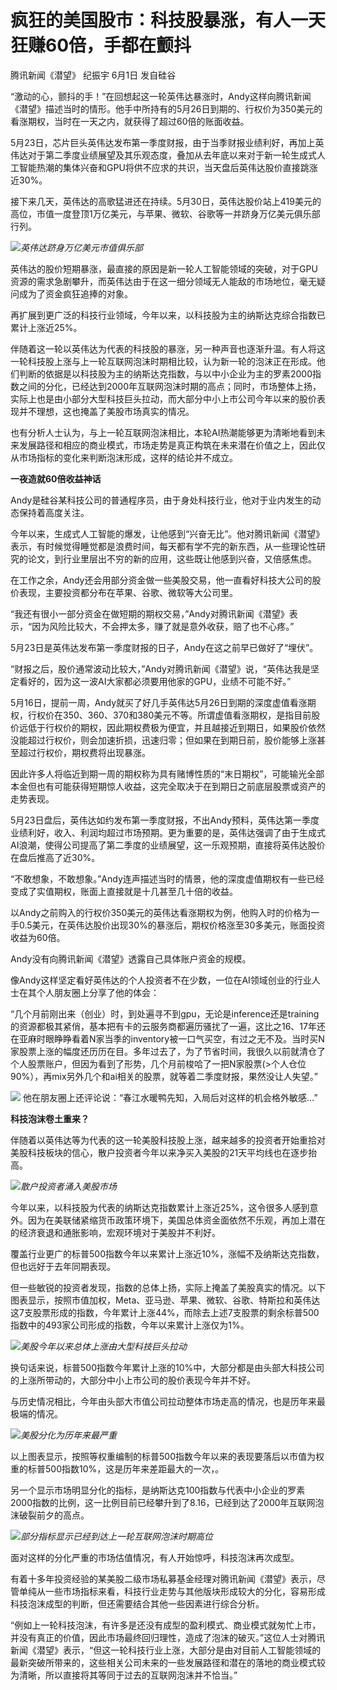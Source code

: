 

# 疯狂的美国股市：科技股暴涨，有人一天狂赚60倍，手都在颤抖

腾讯新闻《潜望》 纪振宇 6月1日 发自硅谷

“激动的心，颤抖的手！”在回想起这一轮英伟达暴涨时，Andy这样向腾讯新闻《潜望》描述当时的情形。他手中所持有的5月26日到期的、行权价为350美元的看涨期权，当时在一天之内，就获得了超过60倍的账面收益。

5月23日，芯片巨头英伟达发布第一季度财报，由于当季财报业绩利好，再加上英伟达对于第二季度业绩展望及其乐观态度，叠加从去年底以来对于新一轮生成式人工智能热潮的集体兴奋和GPU将供不应求的共识，当天盘后英伟达股价直接跳涨近30%。

接下来几天，英伟达的高歌猛进还在持续。5月30日，英伟达股价站上419美元的高位，市值一度登顶1万亿美元，与苹果、微软、谷歌等一并跻身万亿美元俱乐部行列。

![](https://inews.gtimg.com/om_bt/OKGlaONiFD5dJQMWTJpbdjojJgvjXoM966VvMekdMCGJwAA/1000)_英伟达跻身万亿美元市值俱乐部_

英伟达的股价短期暴涨，最直接的原因是新一轮人工智能领域的突破，对于GPU资源的需求急剧攀升，而英伟达由于在这一细分领域无人能敌的市场地位，毫无疑问成为了资金疯狂追捧的对象。

再扩展到更广泛的科技行业领域，今年以来，以科技股为主的纳斯达克综合指数已累计上涨近25%。

伴随着这一轮以英伟达为代表的科技股的暴涨，另一种声音也逐渐升温。有人将这一轮科技股上涨与上一轮互联网泡沫时期相比较，认为新一轮的泡沫正在形成。他们判断的依据是以科技股为主的纳斯达克指数，与以中小企业为主的罗素2000指数之间的分化，已经达到2000年互联网泡沫时期的高点；同时，市场整体上扬，实际上也是由小部分大型科技巨头拉动，而大部分中小上市公司今年以来的股价表现并不理想，这也掩盖了美股市场真实的情况。

也有分析人士认为，与上一轮互联网泡沫相比，本轮AI热潮能够更为清晰地看到未来发展路径和相应的商业模式，市场走势是真正构筑在未来潜在价值之上，因此仅从市场指标的变化来判断泡沫形成，这样的结论并不成立。

**一夜造就60倍收益神话**

Andy是硅谷某科技公司的普通程序员，由于身处科技行业，他对于业内发生的动态保持着高度关注。

今年以来，生成式人工智能的爆发，让他感到“兴奋无比”。他对腾讯新闻《潜望》表示，有时候觉得睡觉都是浪费时间，每天都有学不完的新东西，从一些理论性研究的论文，到行业里层出不穷的新的应用，这些既让他感到兴奋，又倍感焦虑。

在工作之余，Andy还会用部分资金做一些美股交易，他一直看好科技大公司的股价表现，主要投资都分布在苹果、谷歌、微软等大公司里。

“我还有很小一部分资金在做短期的期权交易，”Andy对腾讯新闻《潜望》表示，“因为风险比较大，不会押太多，赚了就是意外收获，赔了也不心疼。”

5月23日是英伟达发布第一季度财报的日子，Andy在这之前早已做好了“埋伏”。

“财报之后，股价通常波动比较大，”Andy对腾讯新闻《潜望》说，“英伟达我是坚定看好的，因为这一波AI大家都必须要用他家的GPU，业绩不可能不好。”

5月16日，提前一周，Andy就买了好几手英伟达5月26日到期的深度虚值看涨期权，行权价在350、360、370和380美元不等。所谓虚值看涨期权，是指目前股价远低于行权价的期权，因此期权费极为便宜，并且越接近到期日，如果股价依然没能超过行权价，则会加速折损，迅速归零；但如果在到期日前，股价能够上涨甚至超过行权价，期权费将出现暴涨。

因此许多人将临近到期一周的期权称为具有赌博性质的“末日期权”，可能输光全部本金但也有可能获得短期惊人收益，这完全取决于在到期日之前底层股票或资产的走势表现。

5月23日盘后，英伟达如约发布第一季度财报，不出Andy预料，英伟达第一季度业绩利好，收入、利润均超过市场预期。更为重要的是，英伟达强调了由于生成式AI浪潮，使得公司提高了第二季度的业绩展望，这一乐观预期，直接将英伟达股价在盘后推高了近30%。

“不敢想象，不敢想象。”Andy连声描述当时的情景，他的深度虚值期权有一些已经变成了实值期权，账面上直接就是十几甚至几十倍的收益。

以Andy之前购入的行权价350美元的英伟达看涨期权为例，他购入时的价格为一手0.5美元，在英伟达股价出现30%的暴涨后，期权价格涨至30多美元，账面投资收益为60倍。

Andy没有向腾讯新闻《潜望》透露自己具体账户资金的规模。

像Andy这样坚定看好英伟达的个人投资者不在少数，一位在AI领域创业的行业人士在其个人朋友圈上分享了他的体会：

“几个月前刚出来（创业）时，到处遍寻不到gpu，无论是inference还是training
的资源都极其紧俏，基本把有卡的云服务商都遍历骚扰了一遍，这比之16、17年还在亚麻时眼睁睁看着N家当季的inventory被一口气买空，有过之无不及。当时买N家股票上涨的幅度还历历在目。多年过去了，为了节省时间，我很久以前就清仓了个人股票账户，但因为看到了形势，几个月前梭哈了一把N家股票(>个人仓位90%），再mix另外几个和ai相关的股票，就等着二季度财报，果然没让人失望。”

![](https://inews.gtimg.com/om_bt/Otgqf-3AP4vOKXPnuofYtN9kJfuOkHMX4rhCSYSMbDXTQAA/1000)
他在朋友圈上还评论说：“春江水暖鸭先知，入局后对这样的机会格外敏感…”

**科技泡沫卷土重来？**

伴随着以英伟达等为代表的这一轮美股科技股上涨，越来越多的投资者开始重拾对美股科技板块的信心，散户投资者今年以来净买入美股的21天平均线也在逐步抬高。

![](https://inews.gtimg.com/om_bt/OXRPN8_JPqehF8W5iTJKSlgboWWH1GnQ9wXPpdKTVp7hQAA/1000)_散户投资者涌入美股市场_

今年以来，以科技股为代表的纳斯达克指数累计上涨近25%，这令很多人感到意外。因为在美联储紧缩货币政策环境下，美国总体资金面依然不乐观，再加上潜在的经济衰退和通胀影响，宏观环境对于美股并不利好。

覆盖行业更广的标普500指数今年以来累计上涨近10%，涨幅不及纳斯达克指数，但也远好于去年同期表现。

但一些敏锐的投资者发现，指数的总体上扬，实际上掩盖了美股真实的情况。以下图表显示，按照市值加权，Meta、亚马逊、苹果、微软、谷歌、特斯拉和英伟达这7支股票形成的指数，今年累计上涨44%，而除去上述7支股票的剩余标普500指数中的493家公司形成的指数，今年以来累计上涨仅为1%。

![](https://inews.gtimg.com/om_bt/OHRadWPlvzI4a93KosDeLa71xpY0rhX-js25kNyizlBg4AA/1000)_美股今年以来总体上涨由大型科技巨头拉动_

换句话来说，标普500指数今年累计上涨的10%中，大部分都是由头部大科技公司的上涨所带动的，大部分中小上市公司的股价表现今年并不好。

与历史情况相比，今年由头部大市值公司拉动整体市场走高的情况，也是历年来最极端的情况。

![](https://inews.gtimg.com/om_bt/Ov4INWeKQSHA9ZVb9Q7CdS0EHzwICqBnTMngZ013oQXUIAA/1000)_美股分化为历年来最严重_

以上图表显示，按照等权重编制的标普500指数今年以来的表现要落后以市值为权重的标普500指数10%，这是历年来差距最大的一次，。

另一个显示市场明显分化的指标，是纳斯达克100指数与代表中小企业的罗素2000指数的比例，这一比例目前已经攀升到了8.16，已经到达了2000年互联网泡沫破裂前夕的高点。

![](https://inews.gtimg.com/om_bt/OQV3YNCCqsMaS7FMALwuYs9ItYiZI5mkFxZW-XxbCKozIAA/1000)_部分指标显示已经到达上一轮互联网泡沫时期高位_

面对这样的分化严重的市场估值情况，有人开始惊呼，科技泡沫再次成型。

有着十多年投资经验的某美股二级市场私募基金经理对腾讯新闻《潜望》表示，尽管单纯从一些市场指标来看，科技行业走势与其他版块形成较大的分化，容易形成科技泡沫成型的判断，但还需要结合其他一些因素进行综合分析。

“例如上一轮科技泡沫，有许多是还没有成型的盈利模式、商业模式就匆忙上市，并没有真正的价值，因此市场最终回归理性，造成了泡沫的破灭。”这位人士对腾讯新闻《潜望》表示，“但这一轮科技行业上涨，大部分是由对目前人工智能领域的最新突破所带来的，这些相关公司未来的一些发展路径和潜在的落地的商业模式较为清晰，所以直接将其等同于过去的互联网泡沫并不恰当。”

